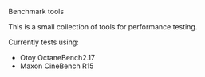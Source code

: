 Benchmark tools

This is a small collection of tools for performance testing.

Currently tests using:
- Otoy OctaneBench2.17
- Maxon CineBench R15
